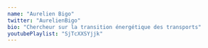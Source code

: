 ```yaml
---
name: "Aurelien Bigo"
twitter: "AurelienBigo"
bio: "Chercheur sur la transition énergétique des transports"
youtubePlaylist: "SjTcXXSYjjk"
---
```

